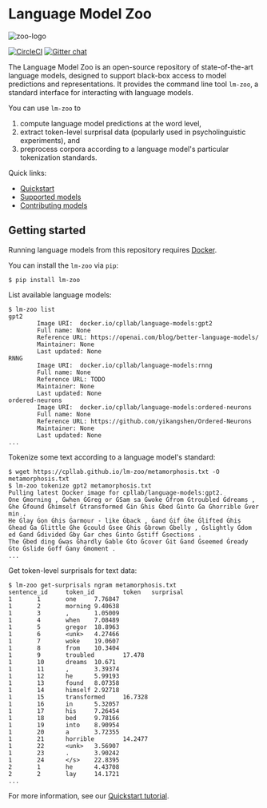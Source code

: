 # Language Model Zoo

![zoo-logo](https://cpllab.github.io/lm-zoo/_images/logo.png)

[![CircleCI](https://circleci.com/gh/cpllab/lm-zoo/tree/master.svg?style=svg&circle-token=d907824249db5ad63c03bfcc3b403c6d9ad845e2)](https://circleci.com/gh/cpllab/lm-zoo/tree/master)
[![Gitter chat](https://badges.gitter.im/lm-zoo/community.png)](https://gitter.im/lm-zoo/community.png)

The Language Model Zoo is an open-source repository of state-of-the-art
language models, designed to support black-box access to model predictions and
representations. It provides the command line tool `lm-zoo`, a standard
interface for interacting with language models.

You can use `lm-zoo` to

1. compute language model predictions at the word level,
1. extract token-level surprisal data (popularly used in psycholinguistic
   experiments), and
2. preprocess corpora according to a language model's particular tokenization
   standards.

Quick links:

- [Quickstart](https://cpllab.github.io/lm-zoo/quickstart.html)
- [Supported models](https://cpllab.github.io/lm-zoo/models.html)
- [Contributing models](https://cpllab.github.io/lm-zoo/contributing.html)

## Getting started

Running language models from this repository requires [Docker][1].

You can install the `lm-zoo` via `pip`:

    $ pip install lm-zoo

List available language models:

    $ lm-zoo list
    gpt2
            Image URI:  docker.io/cpllab/language-models:gpt2
            Full name: None
            Reference URL: https://openai.com/blog/better-language-models/
            Maintainer: None
            Last updated: None
    RNNG
            Image URI:  docker.io/cpllab/language-models:rnng
            Full name: None
            Reference URL: TODO
            Maintainer: None
            Last updated: None
    ordered-neurons
            Image URI:  docker.io/cpllab/language-models:ordered-neurons
            Full name: None
            Reference URL: https://github.com/yikangshen/Ordered-Neurons
            Maintainer: None
            Last updated: None
    ...

Tokenize some text according to a language model's standard:

    $ wget https://cpllab.github.io/lm-zoo/metamorphosis.txt -O metamorphosis.txt
    $ lm-zoo tokenize gpt2 metamorphosis.txt
    Pulling latest Docker image for cpllab/language-models:gpt2.
    One Ġmorning , Ġwhen ĠGreg or ĠSam sa Ġwoke Ġfrom Ġtroubled Ġdreams , Ġhe Ġfound Ġhimself Ġtransformed Ġin Ġhis Ġbed Ġinto Ġa Ġhorrible Ġver min .
    He Ġlay Ġon Ġhis Ġarmour - like Ġback , Ġand Ġif Ġhe Ġlifted Ġhis Ġhead Ġa Ġlittle Ġhe Ġcould Ġsee Ġhis Ġbrown Ġbelly , Ġslightly Ġdom ed Ġand Ġdivided Ġby Ġar ches Ġinto Ġstiff Ġsections .
    The Ġbed ding Ġwas Ġhardly Ġable Ġto Ġcover Ġit Ġand Ġseemed Ġready Ġto Ġslide Ġoff Ġany Ġmoment .
    ...

Get token-level surprisals for text data:

    $ lm-zoo get-surprisals ngram metamorphosis.txt
    sentence_id     token_id        token   surprisal
    1       1       one     7.76847
    1       2       morning 9.40638
    1       3       ,       1.05009
    1       4       when    7.08489
    1       5       gregor  18.8963
    1       6       <unk>   4.27466
    1       7       woke    19.0607
    1       8       from    10.3404
    1       9       troubled        17.478
    1       10      dreams  10.671
    1       11      ,       3.39374
    1       12      he      5.99193
    1       13      found   8.07358
    1       14      himself 2.92718
    1       15      transformed     16.7328
    1       16      in      5.32057
    1       17      his     7.26454
    1       18      bed     9.78166
    1       19      into    8.90954
    1       20      a       3.72355
    1       21      horrible        14.2477
    1       22      <unk>   3.56907
    1       23      .       3.90242
    1       24      </s>    22.8395
    2       1       he      4.43708
    2       2       lay     14.1721
    ...

For more information, see our [Quickstart tutorial][2].

[1]: https://docs.docker.com/get-docker/
[2]: https://cpllab.github.io/lm-zoo/quickstart.html
